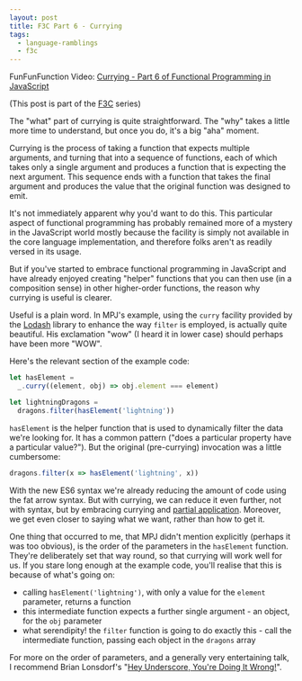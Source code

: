 ```yaml
---
layout: post
title: F3C Part 6 - Currying
tags:
  - language-ramblings
  - f3c
---
```

FunFunFunction Video: [Currying - Part 6 of Functional Programming in JavaScript](https://www.youtube.com/watch?v=iZLP4qOwY8I&index=6&list=PL0zVEGEvSaeEd9hlmCXrk5yUyqUag-n84)

(This post is part of the [F3C](/blog/posts/2016/10/02/f3c-a-funfunfunction-companion-series/) series)

The "what" part of currying is quite straightforward. The "why" takes a little more time to understand, but once you do, it's a big "aha" moment.

Currying is the process of taking a function that expects multiple arguments, and turning that into a sequence of functions, each of which takes only a single argument and produces a function that is expecting the next argument. This sequence ends with a function that takes the final argument and produces the value that the original function was designed to emit.

It's not immediately apparent why you'd want to do this. This particular aspect of functional programming has probably remained more of a mystery in the JavaScript world mostly because the facility is simply not available in the core language implementation, and therefore folks aren't as readily versed in its usage.

But if you've started to embrace functional programming in JavaScript and have already enjoyed creating "helper" functions that you can then use (in a composition sense) in other higher-order functions, the reason why currying is useful is clearer.

Useful is a plain word. In MPJ's example, using the `curry` facility provided by the [Lodash](https://lodash.com/) library to enhance the way `filter` is employed, is actually quite beautiful. His exclamation "wow" (I heard it in lower case) should perhaps have been more "WOW".

Here's the relevant section of the example code:

```javascript
let hasElement =
  _.curry((element, obj) => obj.element === element)

let lightningDragons =
  dragons.filter(hasElement('lightning'))
```

`hasElement` is the helper function that is used to dynamically filter the data we're looking for. It has a common pattern ("does a particular property have a particular value?"). But the original (pre-currying) invocation was a little cumbersome:

```javascript
dragons.filter(x => hasElement('lightning', x))
```

With the new ES6 syntax we're already reducing the amount of code using the fat arrow syntax. But with currying, we can reduce it even further, not with syntax, but by embracing currying and [partial application](https://en.wikipedia.org/wiki/Partial_application). Moreover, we get even closer to saying what we want, rather than how to get it.

One thing that occurred to me, that MPJ didn't mention explicitly (perhaps it was too obvious), is the order of the parameters in the `hasElement` function. They're deliberately set that way round, so that currying will work well for us. If you stare long enough at the example code, you'll realise that this is because of what's going on:

- calling `hasElement('lightning')`, with only a value for the `element` parameter, returns a function
- this intermediate function expects a further single argument - an object, for the `obj` parameter
- what serendipity! the `filter` function is going to do exactly this - call the intermediate function, passing each object in the `dragons` array

For more on the order of parameters, and a generally very entertaining talk, I recommend Brian Lonsdorf's "[Hey Underscore, You're Doing It Wrong!](https://www.youtube.com/watch?v=m3svKOdZijA)".
